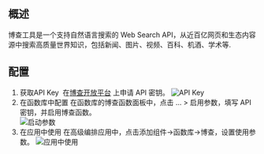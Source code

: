 ## 概述

博查工具是一个支持自然语言搜索的 Web Search API，从近百亿网页和生态内容源中搜索高质量世界知识，包括新闻、图片、视频、百科、机酒、学术等.

## 配置

1. 获取API Key 
   在[博查开放平台](https://open.bochaai.com/overview) 上申请 API 密钥。
   ![API Key](/fx/img/langsearch_APIKey.jpg)
2. 在函数库中配置
   在函数库的博查函数面板中，点击 … > 启用参数，填写 API 密钥，并启用博查函数。  
   ![启动参数](/fx/img/langsearch_setting.jpg)
3. 在应用中使用
   在高级编排应用中，点击添加组件->函数库->博查，设置使用参数。
   ![应用中使用](/fx/img/langsearch_app_used.jpg)
